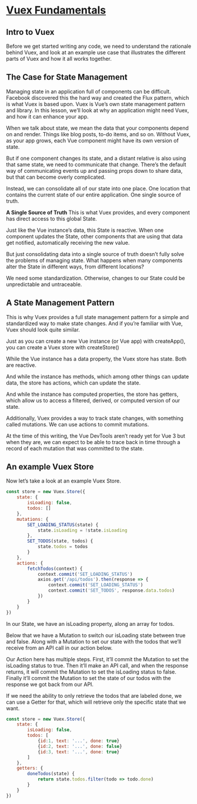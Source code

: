 # [Vuex Fundamentals](https://www.vuemastery.com/courses/vuex-fundamentals/vuex4-intro-to-vuex/)

## Intro to Vuex

Before we get started writing any code, we need to understand the rationale behind Vuex, and look at an example use case that illustrates the different parts of Vuex and how it all works together.

## The Case for State Management

Managing state in an application full of components can be difficult. Facebook discovered this the hard way and created the Flux pattern, which is what Vuex is based upon. Vuex is Vue’s own state management pattern and library. In this lesson, we’ll look at why an application might need Vuex, and how it can enhance your app.

When we talk about state, we mean the data that your components depend on and render. Things like blog posts, to-do items, and so on. Without Vuex, as your app grows, each Vue component might have its own version of state.

But if one component changes its state, and a distant relative is also using that same state, we need to communicate that change. There’s the default way of communicating events up and passing props down to share data, but that can become overly complicated.

Instead, we can consolidate all of our state into one place. One location that contains the current state of our entire application. One single source of truth.

__A Single Source of Truth__ This is what Vuex provides, and every component has direct access to this global State.

Just like the Vue instance’s data, this State is reactive. When one component updates the State, other components that are using that data get notified, automatically receiving the new value.

But just consolidating data into a single source of truth doesn’t fully solve the problems of managing state. What happens when many components alter the State in different ways, from different locations?

We need some standardization. Otherwise, changes to our State could be unpredictable and untraceable.

## A State Management Pattern

This is why Vuex provides a full state management pattern for a simple and standardized way to make state changes. And if you’re familiar with Vue, Vuex should look quite similar.

Just as you can create a new Vue instance (or Vue app) with createApp(), you can create a Vuex store with createStore()

While the Vue instance has a data property, the Vuex store has state. Both are reactive.

And while the instance has methods, which among other things can update data, the store has actions, which can update the state.

And while the instance has computed properties, the store has getters, which allow us to access a filtered, derived, or computed version of our state.

Additionally, Vuex provides a way to track state changes, with something called mutations. We can use actions to commit mutations.

At the time of this writing, the Vue DevTools aren’t ready yet for Vue 3 but when they are, we can expect to be able to trace back in time through a record of each mutation that was committed to the state.

## An example Vuex Store

Now let’s take a look at an example Vuex Store.

```javaScript
const store = new Vuex.Store({
    state: {
        isLoading: false,
        todos: []
    },
    mutations: {
        SET_LOADING_STATUS(state) {
            state.isLoading = !state.isLoading
        },
        SET_TODOS(state, todos) {
            state.todos = todos
        }
    },
    actions: {
        fetchTodos(context) {
            context.commit('SET_LOADING_STATUS')
            axios.get('/api/todos').then(response => {
                context.commit('SET_LOADING_STATUS')
                context.commit('SET_TODOS', response.data.todos)
            })
        }
    }
})

```

In our State, we have an isLoading property, along an array for todos.

Below that we have a Mutation to switch our isLoading state between true and false. Along with a Mutation to set our state with the todos that we’ll receive from an API call in our action below.

Our Action here has multiple steps. First, it’ll commit the Mutation to set the isLoading status to true. Then it’ll make an API call, and when the response returns, it will commit the Mutation to set the isLoading status to false. Finally it’ll commit the Mutation to set the state of our todos with the response we got back from our API.

If we need the ability to only retrieve the todos that are labeled done, we can use a Getter for that, which will retrieve only the specific state that we want.

```javaScript
const store = new Vuex.Store({
    state: {
        isLoading: false,
        todos: [
            {id:1, text: '...', done: true}
            {id:2, text: '...', done: false}
            {id:3, text: '...', done: true}
        ]
    },
    getters: {
        doneTodos(state) {
            return state.todos.filter(todo => todo.done)
        }
    }
})

```
